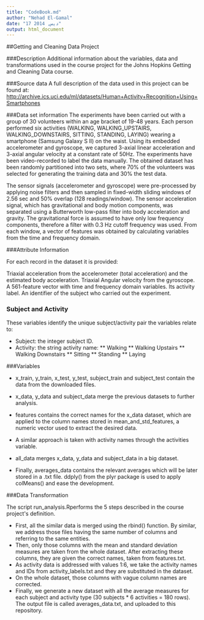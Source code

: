 ```yaml
---
title: "CodeBook.md"
author: "Nehad El-Gamal"
date: "17 ديس, 2014"
output: html_document
---
```


##Getting and Cleaning Data Project

###Description
Additional information about the variables, data and transformations used in the course project for the Johns Hopkins Getting and Cleaning Data course.

###Source data
A full description of the data used in this project can be found at:
http://archive.ics.uci.edu/ml/datasets/Human+Activity+Recognition+Using+Smartphones

###Data set information
The experiments have been carried out with a group of 30 volunteers within an age bracket of 19-48 years. Each person performed six activities (WALKING, WALKING_UPSTAIRS, WALKING_DOWNSTAIRS, SITTING, STANDING, LAYING) wearing a smartphone (Samsung Galaxy S II) on the waist. Using its embedded accelerometer and gyroscope, we captured 3-axial linear acceleration and 3-axial angular velocity at a constant rate of 50Hz. The experiments have been video-recorded to label the data manually. The obtained dataset has been randomly partitioned into two sets, where 70% of the volunteers was selected for generating the training data and 30% the test data.

The sensor signals (accelerometer and gyroscope) were pre-processed by applying noise filters and then sampled in fixed-width sliding windows of 2.56 sec and 50% overlap (128 readings/window). The sensor acceleration signal, which has gravitational and body motion components, was separated using a Butterworth low-pass filter into body acceleration and gravity. The gravitational force is assumed to have only low frequency components, therefore a filter with 0.3 Hz cutoff frequency was used. From each window, a vector of features was obtained by calculating variables from the time and frequency domain.

###Attribute Information

For each record in the dataset it is provided:

Triaxial acceleration from the accelerometer (total acceleration) and the estimated body acceleration.
Triaxial Angular velocity from the gyroscope.
A 561-feature vector with time and frequency domain variables.
Its activity label.
An identifier of the subject who carried out the experiment.

### Subject and Activity
These variables identify the unique subject/activity pair the variables relate to:

* Subject: the integer subject ID.
* Activity: the string activity name:
** Walking
** Walking Upstairs
** Walking Downstairs
** Sitting
** Standing
** Laying

###Variables

* x_train, y_train, x_test, y_test, subject_train and subject_test contain the data from the downloaded files.

* x_data, y_data and subject_data merge the previous datasets to further analysis.

* features contains the correct names for the x_data dataset, which are applied to the column names stored in mean_and_std_features, a numeric vector used to extract the desired data.

* A similar approach is taken with activity names through the activities variable.

* all_data merges x_data, y_data and subject_data in a big dataset.

* Finally, averages_data contains the relevant averages which will be later stored in a .txt file. ddply() from the plyr package is used to apply colMeans() and ease the development.

###Data Transformation

The script run_analysis.Rperforms the 5 steps described in the course project's definition.

* First, all the similar data is merged using the rbind() function. By similar, we address those files having the same number of columns and referring to the same entities.
* Then, only those columns with the mean and standard deviation measures are taken from the whole dataset. After extracting these columns, they are given the correct names, taken from features.txt.
* As activity data is addressed with values 1:6, we take the activity names and IDs from activity_labels.txt and they are substituted in the dataset.
* On the whole dataset, those columns with vague column names are corrected.
* Finally, we generate a new dataset with all the average measures for each subject and activity type (30 subjects * 6 activities = 180 rows). The output file is called averages_data.txt, and uploaded to this repository.
